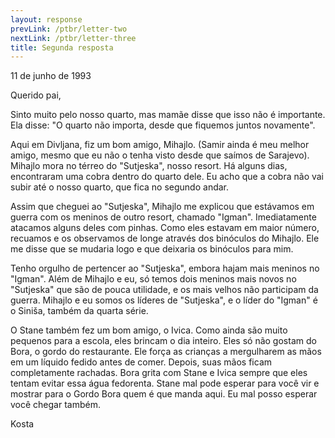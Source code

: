 ```yaml
---
layout: response
prevLink: /ptbr/letter-two
nextLink: /ptbr/letter-three
title: Segunda resposta
---
```


<div class="Response-date">11 de junho de 1993</div>

Querido pai,

Sinto muito pelo nosso quarto, mas mamãe disse que isso não é importante. Ela disse: "O quarto não importa, desde que fiquemos juntos novamente".

Aqui em Divljana, fiz um bom amigo, Mihajlo. (Samir ainda é meu melhor amigo, mesmo que eu não o tenha visto desde que saímos de Sarajevo). Mihajlo mora no térreo do "Sutjeska", nosso resort. Há alguns dias, encontraram uma cobra dentro do quarto dele. Eu acho que a cobra não vai subir até o nosso quarto, que fica no segundo andar.

Assim que cheguei ao "Sutjeska", Mihajlo me explicou que estávamos em guerra com os meninos de outro resort, chamado "Igman". Imediatamente atacamos alguns deles com pinhas. Como eles estavam em maior número, recuamos e os observamos de longe através dos binóculos do Mihajlo. Ele me disse que se mudaria logo e que deixaria os binóculos para mim.

Tenho orgulho de pertencer ao "Sutjeska", embora hajam mais meninos no "Igman". Além de Mihajlo e eu, só temos dois meninos mais novos no "Sutjeska" que são de pouca utilidade, e os mais velhos não participam da guerra. Mihajlo e eu somos os líderes de "Sutjeska", e o líder do "Igman" é o Siniša, também da quarta série.

O Stane também fez um bom amigo, o Ivica. Como ainda são muito pequenos para a escola, eles brincam o dia inteiro. Eles só não gostam do Bora, o gordo do restaurante. Ele força as crianças a mergulharem as mãos em um líquido fedido antes de comer. Depois, suas mãos ficam completamente rachadas. Bora grita com Stane e Ivica sempre que eles tentam evitar essa água fedorenta. Stane mal pode esperar para você vir e mostrar para o Gordo Bora quem é que manda aqui. Eu mal posso esperar você chegar também.

<div class="Response-signature">Kosta</div>
